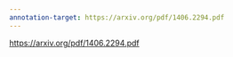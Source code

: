 ```yaml
---
annotation-target: https://arxiv.org/pdf/1406.2294.pdf
---
```

https://arxiv.org/pdf/1406.2294.pdf

